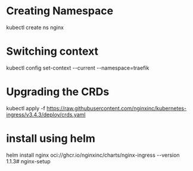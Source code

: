# Creating Namespace
kubectl create ns nginx

# Switching context

kubectl config set-context --current --namespace=traefik

# Upgrading the CRDs 

kubectl apply -f https://raw.githubusercontent.com/nginxinc/kubernetes-ingress/v3.4.3/deploy/crds.yaml

# install using helm

helm install nginx oci://ghcr.io/nginxinc/charts/nginx-ingress --version 1.1.3# nginx-setup
